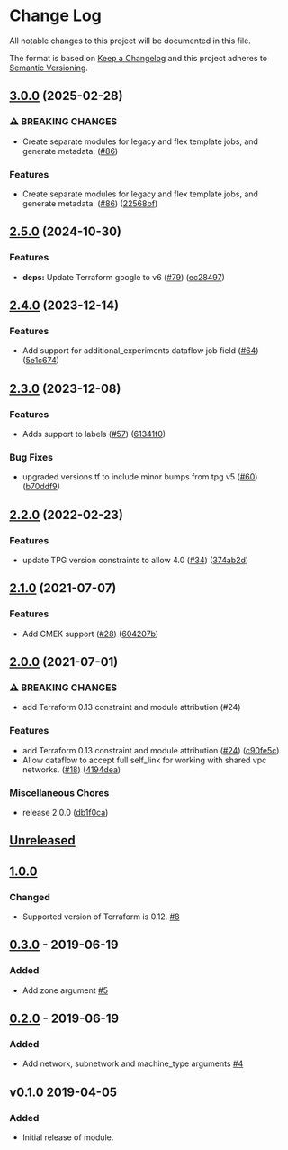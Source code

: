 # Change Log

All notable changes to this project will be documented in this file.

The format is based on [Keep a Changelog](http://keepachangelog.com/) and this
project adheres to [Semantic Versioning](http://semver.org/).

## [3.0.0](https://github.com/terraform-google-modules/terraform-google-dataflow/compare/v2.5.0...v3.0.0) (2025-02-28)


### ⚠ BREAKING CHANGES

* Create separate modules for legacy and flex template jobs, and generate metadata. ([#86](https://github.com/terraform-google-modules/terraform-google-dataflow/issues/86))

### Features

* Create separate modules for legacy and flex template jobs, and generate metadata. ([#86](https://github.com/terraform-google-modules/terraform-google-dataflow/issues/86)) ([22568bf](https://github.com/terraform-google-modules/terraform-google-dataflow/commit/22568bfd2b179075db4788655e450d504fb5be84))

## [2.5.0](https://github.com/terraform-google-modules/terraform-google-dataflow/compare/v2.4.0...v2.5.0) (2024-10-30)


### Features

* **deps:** Update Terraform google to v6 ([#79](https://github.com/terraform-google-modules/terraform-google-dataflow/issues/79)) ([ec28497](https://github.com/terraform-google-modules/terraform-google-dataflow/commit/ec284970e085e9715a53d962ccd9b924b287c50d))

## [2.4.0](https://github.com/terraform-google-modules/terraform-google-dataflow/compare/v2.3.0...v2.4.0) (2023-12-14)


### Features

* Add support for additional_experiments dataflow job field ([#64](https://github.com/terraform-google-modules/terraform-google-dataflow/issues/64)) ([5e1c674](https://github.com/terraform-google-modules/terraform-google-dataflow/commit/5e1c674624b660c6d63aa571dfeccafbdfc279f1))

## [2.3.0](https://github.com/terraform-google-modules/terraform-google-dataflow/compare/v2.2.0...v2.3.0) (2023-12-08)


### Features

* Adds support to labels ([#57](https://github.com/terraform-google-modules/terraform-google-dataflow/issues/57)) ([61341f0](https://github.com/terraform-google-modules/terraform-google-dataflow/commit/61341f0fd2b6d0dc2c381484c1acd947da6de533))


### Bug Fixes

* upgraded versions.tf to include minor bumps from tpg v5 ([#60](https://github.com/terraform-google-modules/terraform-google-dataflow/issues/60)) ([b70ddf9](https://github.com/terraform-google-modules/terraform-google-dataflow/commit/b70ddf99fc4a1ee4a86f114a5d4783dc52d911db))

## [2.2.0](https://github.com/terraform-google-modules/terraform-google-dataflow/compare/v2.1.0...v2.2.0) (2022-02-23)


### Features

* update TPG version constraints to allow 4.0 ([#34](https://github.com/terraform-google-modules/terraform-google-dataflow/issues/34)) ([374ab2d](https://github.com/terraform-google-modules/terraform-google-dataflow/commit/374ab2d2c7cd05ce1a156400d8fe6ce48d7a4a91))

## [2.1.0](https://www.github.com/terraform-google-modules/terraform-google-dataflow/compare/v2.0.0...v2.1.0) (2021-07-07)


### Features

* Add CMEK support ([#28](https://www.github.com/terraform-google-modules/terraform-google-dataflow/issues/28)) ([604207b](https://www.github.com/terraform-google-modules/terraform-google-dataflow/commit/604207be49d1b11a854eed68067979b8148aadd7))

## [2.0.0](https://www.github.com/terraform-google-modules/terraform-google-dataflow/compare/v1.0.0...v2.0.0) (2021-07-01)


### ⚠ BREAKING CHANGES

* add Terraform 0.13 constraint and module attribution (#24)

### Features

* add Terraform 0.13 constraint and module attribution ([#24](https://www.github.com/terraform-google-modules/terraform-google-dataflow/issues/24)) ([c90fe5c](https://www.github.com/terraform-google-modules/terraform-google-dataflow/commit/c90fe5c86a440c1e92614c466a77709dd4e3b261))
* Allow dataflow to accept full self_link for working with shared vpc networks. ([#18](https://www.github.com/terraform-google-modules/terraform-google-dataflow/issues/18)) ([4194dea](https://www.github.com/terraform-google-modules/terraform-google-dataflow/commit/4194dea146a1dc8483157d03acbc44e9d122b6bd))


### Miscellaneous Chores

* release 2.0.0 ([db1f0ca](https://www.github.com/terraform-google-modules/terraform-google-dataflow/commit/db1f0ca715c09e56e8676e8712c28941b191a685))

## [Unreleased]

## [1.0.0]

### Changed

- Supported version of Terraform is 0.12. [#8]

## [0.3.0] - 2019-06-19

### Added

* Add zone argument [#5]

## [0.2.0] - 2019-06-19

### Added

* Add network, subnetwork and machine_type arguments [#4]

## v0.1.0 2019-04-05

### Added

* Initial release of module.

[Unreleased]: https://github.com/terraform-google-modules/terraform-google-kubernetes-engine/compare/v1.0.0...HEAD
[1.0.0]: https://github.com/terraform-google-modules/terraform-google-dataflow/compare/v0.3.0...v1.0.0
[0.3.0]: https://github.com/terraform-google-modules/terraform-google-dataflow/compare/v0.2.0...v0.3.0
[0.2.0]: https://github.com/terraform-google-modules/terraform-google-dataflow/compare/v0.1.0...v0.2.0

[#8]: https://github.com/terraform-google-modules/terraform-google-dataflow/pull/8
[#5]: https://github.com/terraform-google-modules/terraform-google-dataflow/pull/5
[#4]: https://github.com/terraform-google-modules/terraform-google-dataflow/pull/4
